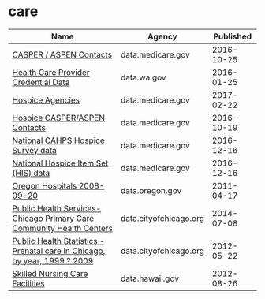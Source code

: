 # care

Name | Agency | Published
---- | ---- | ---------
[CASPER / ASPEN Contacts](../socrata/uy9i-rbhv.md) | data.medicare.gov | 2016-10-25
[Health Care Provider Credential Data](../socrata/qxh8-f4bd.md) | data.wa.gov | 2016-01-25
[Hospice Agencies](../socrata/s8t3-rfbq.md) | data.medicare.gov | 2017-02-22
[Hospice CASPER/ASPEN Contacts](../socrata/qx7x-wipa.md) | data.medicare.gov | 2016-10-19
[National CAHPS Hospice Survey data](../socrata/sj42-4yv4.md) | data.medicare.gov | 2016-12-16
[National Hospice Item Set (HIS) data](../socrata/xtkc-juf3.md) | data.medicare.gov | 2016-12-16
[Oregon Hospitals 2008-09-20](../socrata/s2vy-pvyp.md) | data.oregon.gov | 2011-04-17
[Public Health Services- Chicago Primary Care Community Health Centers](../socrata/cjg8-dbka.md) | data.cityofchicago.org | 2014-07-08
[Public Health Statistics - Prenatal care in Chicago, by year, 1999 ? 2009](../socrata/2q9j-hh6g.md) | data.cityofchicago.org | 2012-05-22
[Skilled Nursing Care Facilities](../socrata/67hh-8zm9.md) | data.hawaii.gov | 2012-08-26

